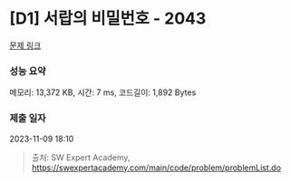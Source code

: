 # [D1] 서랍의 비밀번호 - 2043 

[문제 링크](https://swexpertacademy.com/main/code/problem/problemDetail.do?contestProbId=AV5QJ_8KAx8DFAUq) 

### 성능 요약

메모리: 13,372 KB, 시간: 7 ms, 코드길이: 1,892 Bytes

### 제출 일자

2023-11-09 18:10



> 출처: SW Expert Academy, https://swexpertacademy.com/main/code/problem/problemList.do
